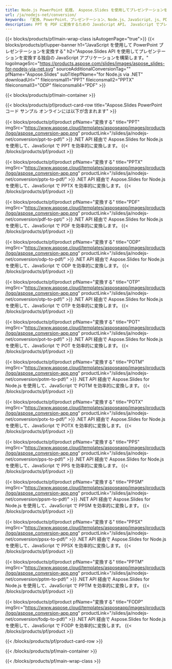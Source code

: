 ```yaml
---
title: Node.js PowerPoint 処理。 Aspose.Slides を使用してプレゼンテーションを簡単に変換します。
url: /ja/nodejs-net/conversion/
keywords: 「変換、PowerPoint、プレゼンテーション、Node.js、JavaScript、js、PDF、PDF への変換、PPT から PDF」
description: PPT を PDF に変換するための JavaScript API。 JavaScript でプレゼンテーションを JPG、PNG、HTML などの形式に変換します。
---
```


{{< blocks/products/pf/main-wrap-class isAutogenPage="true">}}
{{< blocks/products/pf/upper-banner h1="JavaScript を使用して PowerPoint プレゼンテーションを変換する" h2="Aspose.Slides API を使用してプレゼンテーションを変換する独自の JavaScript アプリケーションを構築します。" logoImageSrc="https://products.aspose.com/slides/images/aspose_slides-for-nodejs-via-net.svg" sourceAdditionalConversionTag="" pfName="Aspose.Slides" subTitlepfName="for Node.js via .NET" downloadUrl="" fileiconsmall1="PPT" fileiconsmall2="PPTX" fileiconsmall3="ODP" fileiconsmall4="PDF" >}}

{{< blocks/products/pf/main-container >}}

{{< blocks/products/pf/product-card-row title="Aspose.Slides PowerPoint コード サンプル オンラインには以下が含まれます" >}}

{{< blocks/products/pf/product pfName="変換する" title="PPT" imgSrc="https://www.aspose.cloud/templates/asposeapp/images/products/logo/aspose_conversion-app.png" productLink="/slides/ja/nodejs-net/conversion/ppt-to-pdf/" >}}
.NET API 経由で Aspose.Slides for Node.js を使用して、JavaScript で PPT を効率的に変換します。
{{< /blocks/products/pf/product >}}
{{< blocks/products/pf/product pfName="変換する" title="PPTX" imgSrc="https://www.aspose.cloud/templates/asposeapp/images/products/logo/aspose_conversion-app.png" productLink="/slides/ja/nodejs-net/conversion/pptx-to-pdf/" >}}
.NET API 経由で Aspose.Slides for Node.js を使用して、JavaScript で PPTX を効率的に変換します。
{{< /blocks/products/pf/product >}}
{{< blocks/products/pf/product pfName="変換する" title="PDF" imgSrc="https://www.aspose.cloud/templates/asposeapp/images/products/logo/aspose_conversion-app.png" productLink="/slides/ja/nodejs-net/conversion/pdf-to-ppt/" >}}
.NET API 経由で Aspose.Slides for Node.js を使用して、JavaScript で PDF を効率的に変換します。
{{< /blocks/products/pf/product >}}
{{< blocks/products/pf/product pfName="変換する" title="ODP" imgSrc="https://www.aspose.cloud/templates/asposeapp/images/products/logo/aspose_conversion-app.png" productLink="/slides/ja/nodejs-net/conversion/odp-to-pdf/" >}}
.NET API 経由で Aspose.Slides for Node.js を使用して、JavaScript で ODP を効率的に変換します。
{{< /blocks/products/pf/product >}}
{{< blocks/products/pf/product pfName="変換する" title="OTP" imgSrc="https://www.aspose.cloud/templates/asposeapp/images/products/logo/aspose_conversion-app.png" productLink="/slides/ja/nodejs-net/conversion/otp-to-pdf/" >}}
.NET API 経由で Aspose.Slides for Node.js を使用して、JavaScript で OTP を効率的に変換します。
{{< /blocks/products/pf/product >}}
{{< blocks/products/pf/product pfName="変換する" title="POT" imgSrc="https://www.aspose.cloud/templates/asposeapp/images/products/logo/aspose_conversion-app.png" productLink="/slides/ja/nodejs-net/conversion/pot-to-pdf/" >}}
.NET API 経由で Aspose.Slides for Node.js を使用して、JavaScript で POT を効率的に変換します。
{{< /blocks/products/pf/product >}}
{{< blocks/products/pf/product pfName="変換する" title="POTM" imgSrc="https://www.aspose.cloud/templates/asposeapp/images/products/logo/aspose_conversion-app.png" productLink="/slides/ja/nodejs-net/conversion/potm-to-pdf/" >}}
.NET API 経由で Aspose.Slides for Node.js を使用して、JavaScript で POTM を効率的に変換します。
{{< /blocks/products/pf/product >}}
{{< blocks/products/pf/product pfName="変換する" title="POTX" imgSrc="https://www.aspose.cloud/templates/asposeapp/images/products/logo/aspose_conversion-app.png" productLink="/slides/ja/nodejs-net/conversion/potx-to-pdf/" >}}
.NET API 経由で Aspose.Slides for Node.js を使用して、JavaScript で POTX を効率的に変換します。
{{< /blocks/products/pf/product >}}
{{< blocks/products/pf/product pfName="変換する" title="PPS" imgSrc="https://www.aspose.cloud/templates/asposeapp/images/products/logo/aspose_conversion-app.png" productLink="/slides/ja/nodejs-net/conversion/pps-to-pdf/" >}}
.NET API 経由で Aspose.Slides for Node.js を使用して、JavaScript で PPS を効率的に変換します。
{{< /blocks/products/pf/product >}}
{{< blocks/products/pf/product pfName="変換する" title="PPSM" imgSrc="https://www.aspose.cloud/templates/asposeapp/images/products/logo/aspose_conversion-app.png" productLink="/slides/ja/nodejs-net/conversion/ppsm-to-pdf/" >}}
.NET API 経由で Aspose.Slides for Node.js を使用して、JavaScript で PPSM を効率的に変換します。
{{< /blocks/products/pf/product >}}
{{< blocks/products/pf/product pfName="変換する" title="PPSX" imgSrc="https://www.aspose.cloud/templates/asposeapp/images/products/logo/aspose_conversion-app.png" productLink="/slides/ja/nodejs-net/conversion/ppsx-to-pdf/" >}}
.NET API 経由で Aspose.Slides for Node.js を使用して、JavaScript で PPSX を効率的に変換します。
{{< /blocks/products/pf/product >}}
{{< blocks/products/pf/product pfName="変換する" title="PPTM" imgSrc="https://www.aspose.cloud/templates/asposeapp/images/products/logo/aspose_conversion-app.png" productLink="/slides/ja/nodejs-net/conversion/pptm-to-pdf/" >}}
.NET API 経由で Aspose.Slides for Node.js を使用して、JavaScript で PPTM を効率的に変換します。
{{< /blocks/products/pf/product >}}
{{< blocks/products/pf/product pfName="変換する" title="FODP" imgSrc="https://www.aspose.cloud/templates/asposeapp/images/products/logo/aspose_conversion-app.png" productLink="/slides/ja/nodejs-net/conversion/fodp-to-pdf/" >}}
.NET API 経由で Aspose.Slides for Node.js を使用して、JavaScript で FODP を効率的に変換します。
{{< /blocks/products/pf/product >}}


{{< /blocks/products/pf/product-card-row >}}

{{< /blocks/products/pf/main-container >}}
    
{{< /blocks/products/pf/main-wrap-class >}}